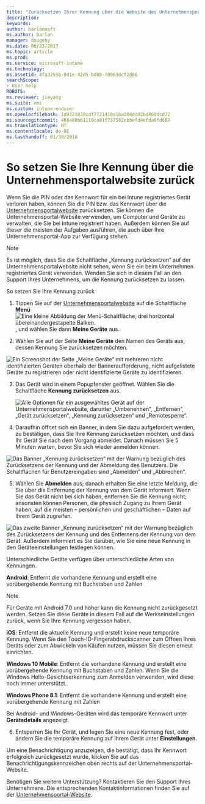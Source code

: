 ```yaml
---
title: "Zurücksetzen Ihrer Kennung über die Website des Unternehmensportals | Microsoft-Dokumentation"
description: 
keywords: 
author: barlanmsft
ms.author: barlan
manager: dougeby
ms.date: 06/23/2017
ms.topic: article
ms.prod: 
ms.service: microsoft-intune
ms.technology: 
ms.assetid: 4fa3255b-9d1e-42d5-bd8b-70963dcf2d86
searchScope:
- User help
ROBOTS: 
ms.reviewer: jieyang
ms.suite: ems
ms.custom: intune-enduser
ms.openlocfilehash: 1d9321838cdf7721410a1ba204dd02bd868dcd72
ms.sourcegitcommit: 468480b61110ca81f737582ebbefd4efda6fd667
ms.translationtype: HT
ms.contentlocale: de-DE
ms.lasthandoff: 01/30/2018
---
```

# <a name="how-to-reset-your-device-passcode-from-the-company-portal-website"></a>So setzen Sie Ihre Kennung über die Unternehmensportalwebsite zurück

Wenn Sie die PIN oder das Kennwort für ein bei Intune registriertes Gerät verloren haben, können Sie die PIN bzw. das Kennwort über die [Unternehmensportalwebsite](https://portal.manage.microsoft.com#HelpDeskDialog) zurücksetzen. Sie können die Unternehmensportal-Website verwenden, um Computer und Geräte zu verwalten, die Sie bei Intune registriert haben. Außerdem können Sie auf dieser die meisten der Aufgaben ausführen, die auch über Ihre Unternehmensportal-App zur Verfügung stehen.

> [!NOTE]
> Es ist möglich, dass Sie die Schaltfläche „Kennung zurücksetzen“ auf der Unternehmensportalwebsite nicht sehen, wenn Sie ein beim Unternehmen registriertes Gerät verwenden. Wenden Sie sich in diesem Fall an den Support Ihres Unternehmens, um die Kennung zurücksetzen zu lassen.

So setzen Sie Ihre Kennung zurück

1.  Tippen Sie auf der [Unternehmensportalwebsite](https://portal.manage.microsoft.com#HelpDeskDialog) auf die Schaltfläche __Menü__ ![Eine kleine Abbildung der Menü-Schaltfläche, drei horizontal übereinandergestapelte Balken.](/intune/media/CP_hamburger_menu.png), und wählen Sie dann __Meine Geräte__ aus.

2. Wählen Sie auf der Seite __Meine Geräte__ den Namen des Geräts aus, dessen Kennung Sie zurücksetzen möchten.

  ![Ein Screenshot der Seite „Meine Geräte“ mit mehreren nicht identifizierten Geräten oberhalb der Banneraufforderung, nicht aufgelistete Geräte zu registrieren oder nicht identifizierte Geräte zu identifizieren.](./media/macOS_enroll_002_tap_here_banner.png)

3.  Das Gerät wird in einem Popupfenster geöffnet. Wählen Sie die Schaltfläche **Kennung zurücksetzen** aus.

    ![Alle Optionen für ein ausgewähltes Gerät auf der Unternehmensportalwebsite, darunter „Umbenennen“, „Entfernen“, „Gerät zurücksetzen“, „Kennung zurücksetzen“ und „Remotesperre“. ](./media/iwp-screen-with-all-options.png)

4.  Daraufhin öffnet sich ein Banner, in dem Sie dazu aufgefordert werden, zu bestätigen, dass Sie Ihre Kennung zurücksetzen möchten, und dass Ihr Gerät Sie nach dem Vorgang abmeldet. Danach müssen Sie 5 Minuten warten, bevor Sie sich wieder anmelden können.

  ![Das Banner „Kennung zurücksetzen“ mit der Warnung bezüglich des Zurücksetzens der Kennung und der Abmeldung des Benutzers. Die Schaltflächen für Benutzereingaben sind „Abmelden“ und „Abbrechen“.](./media/iwp-reset-passcode-popup.png)

5.  Wählen Sie **Abmelden** aus; danach erhalten Sie eine letzte Meldung, die Sie über die Entfernung der Kennung von dem Gerät informiert. Wenn Sie das Gerät nicht bei sich haben, entfernen Sie die Kennung nicht; ansonsten können Personen, die physisch Zugang zu Ihrem Gerät haben, auf die meisten – persönlichen und geschäftlichen – Daten auf Ihrem Gerät zugreifen. 

  ![Das zweite Banner „Kennung zurücksetzen“ mit der Warnung bezüglich des Zurücksetzens der Kennung und des Entfernens der Kennung von dem Gerät. Außerdem informiert es Sie darüber, wie Sie eine neue Kennung in den Geräteeinstellungen festlegen können.](./media/iwp-reset-passcode-2nd-popup.png)

  Unterschiedliche Geräte verfügen über unterschiedliche Arten von Kennungen.

  **Android**: Entfernt die vorhandene Kennung und erstellt eine vorübergehende Kennung mit Buchstaben und Zahlen 
  
  > [!NOTE]
  > Für Geräte mit Android 7.0 und höher kann die Kennung nicht zurückgesetzt werden. Setzen Sie diese Geräte in diesem Fall auf die Werkseinstellungen zurück, wenn Sie Ihre Kennung vergessen haben.

  **iOS**: Entfernt die aktuelle Kennung und erstellt keine neue temporäre Kennung. Wenn Sie den Touch-ID-Fingerabdruckscanner zum Öffnen Ihres Geräts oder zum Abwickeln von Käufen nutzen, müssen Sie diesen erneut einrichten.

  **Windows 10 Mobile**: Entfernt die vorhandene Kennung und erstellt eine vorübergehende Kennung mit Buchstaben und Zahlen. Wenn Sie die Windows Hello-Gesichtserkennung zum Anmelden verwenden, wird diese noch immer unterstützt.
    
  **Windows Phone 8.1**: Entfernt die vorhandene Kennung und erstellt eine vorübergehende Kennung mit Zahlen

  Bei Android- und Windows-Geräten wird das temporäre Kennwort unter **Gerätedetails** angezeigt. 

6.  Entsperren Sie Ihr Gerät, und legen Sie eine neue Kennung fest, oder ändern Sie die temporäre Kennung auf Ihrem Gerät unter **Einstellungen**.

Um eine Benachrichtigung anzuzeigen, die bestätigt, dass Ihr Kennwort erfolgreich zurückgesetzt wurde, klicken Sie auf das Benachrichtigungskennzeichen oben rechts auf der Unternehmensportal-Website.

Benötigen Sie weitere Unterstützung? Kontaktieren Sie den Support Ihres Unternehmens. Die entsprechenden Kontaktinformationen finden Sie auf der [Unternehmensportal-Website](https://portal.manage.microsoft.com#HelpDeskDialog).
